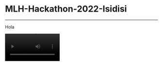 # MLH-Hackathon-2022-Isidisi

---

Hola

<video src='https://drive.google.com/file/d/1odApEdQxwPZXujbrEzFWqrf7M1bOZbmQ/view?usp=sharing' width=180/>

